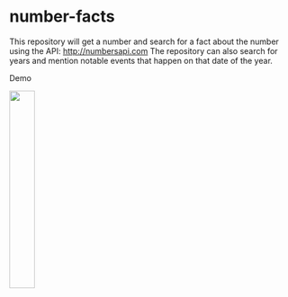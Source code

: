 # number-facts

This repository will get a number and search for a fact about the number using the API: http://numbersapi.com
The repository can also search for years and mention notable events that happen on that date of the year.

<p align="center">
<p>Demo</p>
  <img src="https://github.com/ibnahmadbello/number-facts/blob/master/demo/numberfacts.gif" width="30%">
</p>


